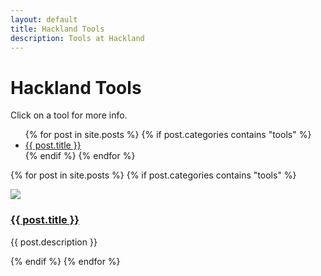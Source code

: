 ```yaml
---
layout: default
title: Hackland Tools
description: Tools at Hackland
---
```


<h1>Hackland Tools</h1>

Click on a tool for more info.

<ul>
{% for post in site.posts %}
{% if post.categories contains "tools" %}
    <li><a href="#{{ post.id }}">{{ post.title }}</a></li>
{% endif %}
{% endfor %}
</ul>

{% for post in site.posts %}
{% if post.categories contains "tools" %}
<a href="#{{ post.id }}"></a>
<div class="tool">
    <a href="{{ post.url }}"><img class="tool-pic" src="{{ post.main_image }}"/></a>
    <div class="tool-description">
        <a href="{{ post.url }}"><h3 class="tool-title" id="{{ post.id }}">{{ post.title }}</h3></a>
        <p>
            {{ post.description }}
        </p>
    </div>
</div>
{% endif %}
{% endfor %}
